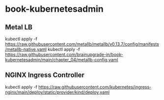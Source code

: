 # book-kubernetesadmin

## Metal LB 
kubectl apply -f https://raw.githubusercontent.com/metallb/metallb/v0.13.7/config/manifests/metallb-native.yaml
kubectl apply -f https://raw.githubusercontent.com/brainupgrade-in/book-kubernetesadmin/main/chapter_04/metallb-config.yaml

## NGINX Ingress Controller
kubectl apply -f https://raw.githubusercontent.com/kubernetes/ingress-nginx/main/deploy/static/provider/kind/deploy.yaml